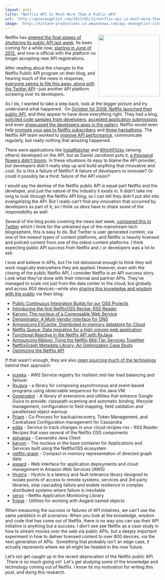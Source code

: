 ```yaml
---
layout: post
title: "Netflix API Is Much More Than A Public API"
url: 'http://apievangelist.com/2013/03/12/netflix-api-is-much-more-than-a-public-api/'
image: 'http://kinlane-productions.s3.amazonaws.com/api-evangelist-site/blog/netflix-square.png'
---
```


<img class="c1" src="https://s3.amazonaws.com/kinlane-productions/api-evangelist/netflix/netflix-square.png" alt="" width="200" align="right" />

Netflix has [entered the final stages of shuttering its public API last week][1]. Its been coming for a while now, [starting in June of 2012][2], and now is official with the platform no longer accepting new API registrations.

After reading about the changes to the Netflix Public API program on their blog, and hearing much of the news in response, [everyone seems to file this away, along with the Twitter API][3]\--just another API platform screwing over its developers.

As I do, I wanted to take a step back, look at the bigger picture and try understand what happened.  On [October 1st 2008, Netflix launched their public API][4], and they appear to have done everything right. They had a blog, [solicited code samples from developers][5], [accepted application submissions][6] and even [showcased the developers apps in the gallery][7]. Netflix would even help [promote your app to Netflix subscribers][8] and [threw hackathons][9]. The Netflix API team worked to [improve API performance][10], communicate regularly, but really nothing that amazing happened.

There were applications like [InstaWatcher][11] and [WhichFlicks][12] (among others) developed on the API, but as Daniel Jacobson puts it, [a thousand flowers didn’t bloom][13]. In these situations its easy to blame the API provider, but developers didn’t really step up and build anything that innovative and cool. So is this a failure of Netflix? A failure of developers to innovate? Or could it possibly be a third: failure of the API vision?

I would say the demise of the Netflix public API is equal part Netflix and the developer, and just the nature of the industry it exists in. It didn’t take me long to look through the Netflix API blog, so I can tell they didn’t put alot into evangelizing the API. But I really can’t find any innovation that occurred by developers as part of it, so I think us devs have to share some of the responsibility as well.

Several of the blog posts covering the news last week, [compared this to Twitter][14] which I think for the untrained eye of the mainstream tech blogosphere, this is easy to do. But Twitter is user generated content, via one of the newest types of content platforms, and Netflix is heavily licensed and policed content from one of the oldest content platforms. I think expecting public API success from Netflix and / or developers was a lot to ask.

I love and believe in APIs, but I’m not delusional enough to think they will work magically everywhere they are applied. However, even with the closing of the public Netflix API, I consider Netflix is an API success story. Look what they’ve done with their internal and partner APIs. They’ve managed to scale not just from the data center to the cloud, but globally and across 800 devices--while also [sharing this knowledge and wisdom with the public][15] via their blog:

  * [Public Continuous Integration Builds for our OSS Projects][16]
  * [Introducing the first NetflixOSS Recipe: RSS Reader][17]
  * [Karyon: The nucleus of a Composable Web Service][18]
  * [Denominator: A Multi-Vendor Interface for DNS][19]
  * [Announcing EVCache: Distributed in-memory datastore for Cloud][20]
  * [Netflix Queue: Data migration for a high volume web application][21]
  * [Functional Reactive in the Netflix API with RxJava][22]
  * [Announcing Ribbon: Tying the Netflix Mid-Tier Services Together][23]
  * [NetflixGraph Metadata Library: An Optimization Case Study][24]
  * [Optimizing the Netflix API][25]

If that wasn't enough, they are also [open sourcing much of the technology][26] behind their approach:

  * [eureka][27] \- AWS Service registry for resilient mid-tier load balancing and failover
  * [RxJava][28] \- a library for composing asynchronous and event-based programs using observable sequences for the Java VM
  * [Governator][29] \- A library of extensions and utilities that enhance Google Guice to provide: classpath scanning and automatic binding, lifecycle management, configuration to field mapping, field validation and parallelized object warmup
  * [Priam][30] \- Co-Process for backup/recovery, Token Management, and Centralized Configuration management for Cassandra
  * [edda][31] \- Service to track changes in your cloud recipes-rss - RSS Reader Recipes that uses several of the Netflix OSS components
  * [astyanax][32] \- Cassandra Java Client
  * [karyon][33] \- The nucleus or the base container for Applications and Services built using the NetflixOSS ecosystem
  * [netflix-graph][34] \- Compact in-memory representation of directed graph data
  * [asgard][35] \- Web interface for application deployments and cloud management in Amazon Web Services (AWS)
  * [Hystrix][36] \- Hystrix is a latency and fault tolerance library designed to isolate points of access to remote systems, services and 3rd party libraries, stop cascading failure and enable resilience in complex distributed systems where failure is inevitable
  * [servo][37] \- Netflix Application Monitoring Library
  * [frigga][38] \- Utilities for working with Asgard named objects

When measuring the success or failures of API initatives, we can't use the same yardstick in all scenarios. When you look at the knowledge, wisdom and code that has come out of Netflix, there is no way you can say their API initiative is anything but a success. I don’t see see Netflix as a case study in how to stream movies over the web via public APIs, but a deeply important experiment in how to deliver licensed content to over 800 devices, via the next generation of APIs.  Something that probably isn't an edge case, it actually represents where we all might be headed in the near future.

Let’s not get caught up in the recent deprecation of the Netflix public API.  There is so much going on!  Let's get studying some of the knowledge and technology coming out of Netflix. I know its my motivation for writing this post, and doing this research.

   [1]: http://developer.netflix.com/blog/read/Changes_to_the_Public_API_Program
   [2]: http://developer.netflix.com/blog/read/Upcoming_Changes_to_the_Netflix_API_Program
   [3]: http://www.rethink-wireless.com/2013/03/11/netflix-public-api-program-retired.htm
   [4]: http://readwrite.com/2008/09/30/netflix_api_launches_tomorrow
   [5]: http://developer.netflix.com/blog/read/Let_Us_Know_About_your_Libraries
   [6]: http://developer.netflix.com/blog/read/App_Gallery_Open_for_Developer_Submissions
   [7]: http://developer.netflix.com/blog/read/Finding_nice_applications_via_the_Netflix_App_Gallery
   [8]: http://developer.netflix.com/blog/read/Promote_Your_App_to_Netflix_Subscribers
   [9]: http://developer.netflix.com/blog/read/Untitled_1
   [10]: http://developer.netflix.com/blog/read/API_Performance_Improvements
   [11]: http://instantwatcher.com/
   [12]: http://www.whichflicks.com/
   [13]: http://www.slideshare.net/michaelhart2/api-strategy-evolution-at-netflix
   [14]: http://www.engadget.com/2013/03/08/netflix-changes-its-current-api-program-by-ending-it-will-no/
   [15]: http://techblog.netflix.com/
   [16]: http://techblog.netflix.com/2013/03/public-continuous-integration-builds.html
   [17]: http://techblog.netflix.com/2013/03/introducing-first-netflixoss-recipe-rss.html
   [18]: http://techblog.netflix.com/2013/03/karyon-nucleus-of-composable-web-service.html
   [19]: http://techblog.netflix.com/2013/03/denominator-multi-vendor-interface-for.html
   [20]: http://techblog.netflix.com/2013/02/announcing-evcache-distributed-in.html
   [21]: http://techblog.netflix.com/2013/02/netflix-queue-data-migration-for-high.html
   [22]: http://techblog.netflix.com/2013/02/rxjava-netflix-api.html
   [23]: http://techblog.netflix.com/2013/01/announcing-ribbon-tying-netflix-mid.html
   [24]: http://techblog.netflix.com/2013/01/netflixgraph-metadata-library_18.html
   [25]: http://techblog.netflix.com/2013/01/optimizing-netflix-api.html
   [26]: https://github.com/netflix
   [27]: https://github.com/Netflix/eureka
   [28]: https://github.com/Netflix/RxJava
   [29]: https://github.com/Netflix/governator
   [30]: https://github.com/Netflix/Priam
   [31]: https://github.com/Netflix/edda
   [32]: https://github.com/Netflix/astyanax
   [33]: https://github.com/Netflix/karyon
   [34]: https://github.com/Netflix/netflix-graph
   [35]: https://github.com/Netflix/asgard
   [36]: https://github.com/Netflix/Hystrix
   [37]: https://github.com/Netflix/servo
   [38]: https://github.com/Netflix/frigga
